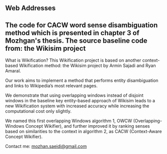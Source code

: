  <div id="webaddress">
    <div class="container">
        <div class="panel-group">
            <div class="panel panel-default">
                <div class="panel-heading">
                    <h2>Web Addresses</h2>
                    <a name="curraddress"></a>
                </div>
                <div class="panel-body">
<!--                     <h2>API Adress:
                        <a href="http://waverley.cs.dal.ca/~saeidi/wikification/">(http://waverley.cs.dal.ca/~saeidi/wikification/)</a>
                    </h2> -->
                    <h2>The code for CACW word sense disambiguation method which is presented in chapter 3 of Mozhgan's thesis. The source baseline code from: the Wikisim project
                        <a Wikisim project</a>
                    </h2>
                </div>
            </div>
        </div>
    </div>
</div>






What is Wikification? This Wikification project is based on another context-based Wikification method: the Wikisim project by Armin Sajadi and Ryan Amaral.


Our work aims to implement a method that performs entity disambiguation and links to Wikipedia’s most relevant pages. 

We demonstrate that using overlapping windows instead of disjoint windows in the baseline key entity-based approach of Wikisim leads to a new Wikification system with increased accuracy while increasing the computational cost only slightly. 

We named this first overlapping Windows algorithm 1, OWCW (Overlapping-Windows Concept Wikifier), and further improved it by ranking senses based on similarities to the context in algorithm 2, as CACW (Context-Aware Concept Wikifier). 


Contact me: mozhan.saeidi@gmail.com
